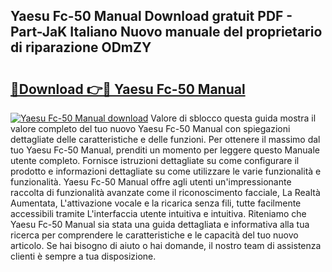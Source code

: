 ## Yaesu Fc-50 Manual Download gratuit PDF - Part-JaK Italiano Nuovo manuale del proprietario di riparazione ODmZY

# <h2><a href="http://df9nztx.blite.top/?on=Yaesu+Fc-50+Manual">🔗Download 👉🔴 Yaesu Fc-50 Manual</a></h2>

[![Yaesu Fc-50 Manual download](https://i.imgur.com/lujVjoI.png)](http://df9nztx.blite.top/?on=Yaesu+Fc-50+Manual)
Valore di sblocco questa guida mostra il valore completo del tuo nuovo Yaesu Fc-50 Manual con spiegazioni dettagliate delle caratteristiche e delle funzioni. Per ottenere il massimo dal tuo Yaesu Fc-50 Manual, prenditi un momento per leggere questo Manuale utente completo. Fornisce istruzioni dettagliate su come configurare il prodotto e informazioni dettagliate su come utilizzare le varie funzionalità e funzionalità. Yaesu Fc-50 Manual offre agli utenti un'impressionante raccolta di funzionalità avanzate come il riconoscimento facciale, La Realtà Aumentata, L'attivazione vocale e la ricarica senza fili, tutte facilmente accessibili tramite L'interfaccia utente intuitiva e intuitiva. Riteniamo che Yaesu Fc-50 Manual sia stata una guida dettagliata e informativa alla tua ricerca per comprendere le caratteristiche e le capacità del tuo nuovo articolo. Se hai bisogno di aiuto o hai domande, il nostro team di assistenza clienti è sempre a tua disposizione.
